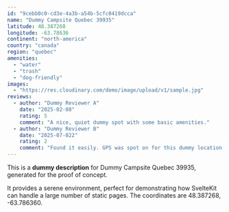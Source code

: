 ```yaml
---
id: "9cebb0c0-cd3e-4a3b-a54b-5cfc0419dcca"
name: "Dummy Campsite Quebec 39935"
latitude: 48.387268
longitude: -63.78636
continent: "north-america"
country: "canada"
region: "quebec"
amenities:
  - "water"
  - "trash"
  - "dog-friendly"
images:
  - "https://res.cloudinary.com/demo/image/upload/v1/sample.jpg"
reviews:
  - author: "Dummy Reviewer A"
    date: "2025-02-08"
    rating: 5
    comment: "A nice, quiet dummy spot with some basic amenities."
  - author: "Dummy Reviewer B"
    date: "2025-07-022"
    rating: 2
    comment: "Found it easily. GPS was spot on for this dummy location."
---
```


This is a **dummy description** for Dummy Campsite Quebec 39935, generated for the proof of concept.

It provides a serene environment, perfect for demonstrating how SvelteKit can handle a large number of static pages. The coordinates are 48.387268, -63.786360.
